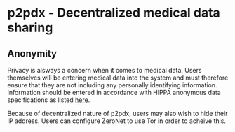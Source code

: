 # p2pdx - Decentralized medical data sharing

## Anonymity
Privacy is alsways a concern when it comes to medical data. Users themselves will be entering medical data into the system and must therefore ensure that they are not including any personally identifying information. Information should be entered in accordance with HIPPA anonymous data specifications as listed [here](https://www.irb.cornell.edu/documents/HIPAA%20Identifiers.pdf). 

Because of decentralized nature of p2pdx, users may also wish to hide their IP address. Users can configure ZeroNet to use Tor in order to acheive this.





